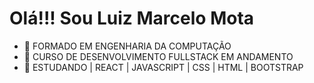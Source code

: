 # Olá!!! Sou Luiz Marcelo Mota

- 🔭  FORMADO EM ENGENHARIA DA COMPUTAÇÃO
- 🌱  CURSO DE DESENVOLVIMENTO  FULLSTACK EM ANDAMENTO
- 🤔  ESTUDANDO | REACT | JAVASCRIPT | CSS | HTML | BOOTSTRAP

